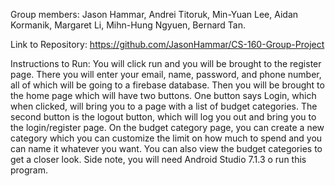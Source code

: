 Group members: Jason Hammar, Andrei Titoruk, Min-Yuan Lee, Aidan Kormanik, Margaret Li, Mihn-Hung Ngyuen, Bernard Tan.

Link to Repository: https://github.com/JasonHammar/CS-160-Group-Project

Instructions to Run: You will click run and you will be brought to the register page. There you will enter your email, name, password, and phone number, all of which will be going to a firebase database. Then you will be brought to the home page which will have two buttons. One button says Login, which when clicked, will bring you to a page with a list of budget categories. The second button is the logout button, which will log you out and bring you to the login/register page. On the budget category page, you can create a new category which you can customize the limit on how much to spend and you can name it whatever you want. You can also view the budget categories to get a closer look. Side note, you will need Android Studio 7.1.3 o run this program.
